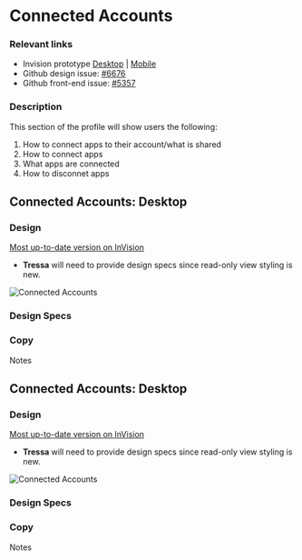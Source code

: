# Connected Accounts

### Relevant links

- Invision prototype [Desktop](https://vsateams.invisionapp.com/share/FJW9OGY2B9A#/410216937_DD_1) | [Mobile](https://vsateams.invisionapp.com/share/34WJ8JOCMAB)  
- Github design issue: [#6676](https://github.com/department-of-veterans-affairs/va.gov-team/issues/6676)
- Github front-end issue: [#5357](https://github.com/department-of-veterans-affairs/va.gov-team/issues/5357)

### Description

This section of the profile will show users the following:
1. How to connect apps to their account/what is shared
2. How to connect apps
3. What apps are connected
4. How to disconnet apps


## Connected Accounts: Desktop
### Design

[Most up-to-date version on InVision](https://vsateams.invisionapp.com/share/FJW9OGY2B9A#/410216937_DD_1)

- **Tressa** will need to provide design specs since read-only view styling is new.

![Connected Accounts](https://github.com/department-of-veterans-affairs/va.gov-team/blob/master/products/identity-personalization/profile/Combine%20Profile%20and%20Account/Design/design-specs/profile-images/direct-deposit/Direct%20deposit.jpg)

### Design Specs

### Copy
Notes


## Connected Accounts: Desktop
### Design

[Most up-to-date version on InVision](https://vsateams.invisionapp.com/share/FJW9OGY2B9A#/410216937_DD_1)

- **Tressa** will need to provide design specs since read-only view styling is new.

![Connected Accounts](https://github.com/department-of-veterans-affairs/va.gov-team/blob/master/products/identity-personalization/profile/Combine%20Profile%20and%20Account/Design/design-specs/profile-images/direct-deposit/Direct%20deposit.jpg)

### Design Specs

### Copy
Notes

